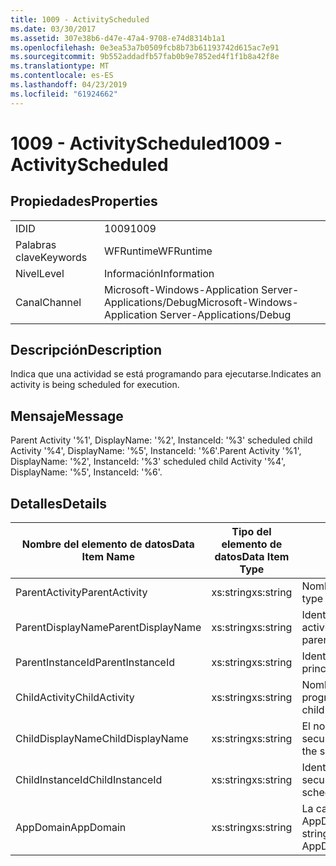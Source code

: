 ```yaml
---
title: 1009 - ActivityScheduled
ms.date: 03/30/2017
ms.assetid: 307e38b6-d47e-47a4-9708-e74d8314b1a1
ms.openlocfilehash: 0e3ea53a7b0509fcb8b73b61193742d615ac7e91
ms.sourcegitcommit: 9b552addadfb57fab0b9e7852ed4f1f1b8a42f8e
ms.translationtype: MT
ms.contentlocale: es-ES
ms.lasthandoff: 04/23/2019
ms.locfileid: "61924662"
---
```

# <a name="1009---activityscheduled"></a><span data-ttu-id="888f3-102">1009 - ActivityScheduled</span><span class="sxs-lookup"><span data-stu-id="888f3-102">1009 - ActivityScheduled</span></span>
## <a name="properties"></a><span data-ttu-id="888f3-103">Propiedades</span><span class="sxs-lookup"><span data-stu-id="888f3-103">Properties</span></span>  
  
|||  
|-|-|  
|<span data-ttu-id="888f3-104">ID</span><span class="sxs-lookup"><span data-stu-id="888f3-104">ID</span></span>|<span data-ttu-id="888f3-105">1009</span><span class="sxs-lookup"><span data-stu-id="888f3-105">1009</span></span>|  
|<span data-ttu-id="888f3-106">Palabras clave</span><span class="sxs-lookup"><span data-stu-id="888f3-106">Keywords</span></span>|<span data-ttu-id="888f3-107">WFRuntime</span><span class="sxs-lookup"><span data-stu-id="888f3-107">WFRuntime</span></span>|  
|<span data-ttu-id="888f3-108">Nivel</span><span class="sxs-lookup"><span data-stu-id="888f3-108">Level</span></span>|<span data-ttu-id="888f3-109">Información</span><span class="sxs-lookup"><span data-stu-id="888f3-109">Information</span></span>|  
|<span data-ttu-id="888f3-110">Canal</span><span class="sxs-lookup"><span data-stu-id="888f3-110">Channel</span></span>|<span data-ttu-id="888f3-111">Microsoft-Windows-Application Server-Applications/Debug</span><span class="sxs-lookup"><span data-stu-id="888f3-111">Microsoft-Windows-Application Server-Applications/Debug</span></span>|  
  
## <a name="description"></a><span data-ttu-id="888f3-112">Descripción</span><span class="sxs-lookup"><span data-stu-id="888f3-112">Description</span></span>  
 <span data-ttu-id="888f3-113">Indica que una actividad se está programando para ejecutarse.</span><span class="sxs-lookup"><span data-stu-id="888f3-113">Indicates an activity is being scheduled for execution.</span></span>  
  
## <a name="message"></a><span data-ttu-id="888f3-114">Mensaje</span><span class="sxs-lookup"><span data-stu-id="888f3-114">Message</span></span>  
 <span data-ttu-id="888f3-115">Parent Activity '%1', DisplayName: '%2', InstanceId: '%3' scheduled child Activity '%4', DisplayName: '%5', InstanceId: '%6'.</span><span class="sxs-lookup"><span data-stu-id="888f3-115">Parent Activity '%1', DisplayName: '%2', InstanceId: '%3' scheduled child Activity '%4', DisplayName: '%5', InstanceId: '%6'.</span></span>  
  
## <a name="details"></a><span data-ttu-id="888f3-116">Detalles</span><span class="sxs-lookup"><span data-stu-id="888f3-116">Details</span></span>  
  
|<span data-ttu-id="888f3-117">Nombre del elemento de datos</span><span class="sxs-lookup"><span data-stu-id="888f3-117">Data Item Name</span></span>|<span data-ttu-id="888f3-118">Tipo del elemento de datos</span><span class="sxs-lookup"><span data-stu-id="888f3-118">Data Item Type</span></span>|<span data-ttu-id="888f3-119">Descripción</span><span class="sxs-lookup"><span data-stu-id="888f3-119">Description</span></span>|  
|--------------------|--------------------|-----------------|  
|<span data-ttu-id="888f3-120">ParentActivity</span><span class="sxs-lookup"><span data-stu-id="888f3-120">ParentActivity</span></span>|<span data-ttu-id="888f3-121">xs:string</span><span class="sxs-lookup"><span data-stu-id="888f3-121">xs:string</span></span>|<span data-ttu-id="888f3-122">Nombre del tipo de la actividad principal.</span><span class="sxs-lookup"><span data-stu-id="888f3-122">The type name of the parent activity.</span></span>|  
|<span data-ttu-id="888f3-123">ParentDisplayName</span><span class="sxs-lookup"><span data-stu-id="888f3-123">ParentDisplayName</span></span>|<span data-ttu-id="888f3-124">xs:string</span><span class="sxs-lookup"><span data-stu-id="888f3-124">xs:string</span></span>|<span data-ttu-id="888f3-125">Identificación y nombre para mostrar de la actividad principal.</span><span class="sxs-lookup"><span data-stu-id="888f3-125">The display name of the parent activity.</span></span>|  
|<span data-ttu-id="888f3-126">ParentInstanceId</span><span class="sxs-lookup"><span data-stu-id="888f3-126">ParentInstanceId</span></span>|<span data-ttu-id="888f3-127">xs:string</span><span class="sxs-lookup"><span data-stu-id="888f3-127">xs:string</span></span>|<span data-ttu-id="888f3-128">Identificador de instancia de la actividad principal.</span><span class="sxs-lookup"><span data-stu-id="888f3-128">The instance id of the parent activity.</span></span>|  
|<span data-ttu-id="888f3-129">ChildActivity</span><span class="sxs-lookup"><span data-stu-id="888f3-129">ChildActivity</span></span>|<span data-ttu-id="888f3-130">xs:string</span><span class="sxs-lookup"><span data-stu-id="888f3-130">xs:string</span></span>|<span data-ttu-id="888f3-131">Nombre del tipo de la actividad secundaria programada.</span><span class="sxs-lookup"><span data-stu-id="888f3-131">The type name of the scheduled child activity.</span></span>|  
|<span data-ttu-id="888f3-132">ChildDisplayName</span><span class="sxs-lookup"><span data-stu-id="888f3-132">ChildDisplayName</span></span>|<span data-ttu-id="888f3-133">xs:string</span><span class="sxs-lookup"><span data-stu-id="888f3-133">xs:string</span></span>|<span data-ttu-id="888f3-134">El nombre para mostrar de la actividad secundaria programada.</span><span class="sxs-lookup"><span data-stu-id="888f3-134">The display name of the scheduled child activity.</span></span>|  
|<span data-ttu-id="888f3-135">ChildInstanceId</span><span class="sxs-lookup"><span data-stu-id="888f3-135">ChildInstanceId</span></span>|<span data-ttu-id="888f3-136">xs:string</span><span class="sxs-lookup"><span data-stu-id="888f3-136">xs:string</span></span>|<span data-ttu-id="888f3-137">Identificador de instancia de la actividad secundaria programada.</span><span class="sxs-lookup"><span data-stu-id="888f3-137">The instance id of the scheduled child activity.</span></span>|  
|<span data-ttu-id="888f3-138">AppDomain</span><span class="sxs-lookup"><span data-stu-id="888f3-138">AppDomain</span></span>|<span data-ttu-id="888f3-139">xs:string</span><span class="sxs-lookup"><span data-stu-id="888f3-139">xs:string</span></span>|<span data-ttu-id="888f3-140">La cadena devuelta por AppDomain.CurrentDomain.FriendlyName.</span><span class="sxs-lookup"><span data-stu-id="888f3-140">The string returned by AppDomain.CurrentDomain.FriendlyName.</span></span>|
